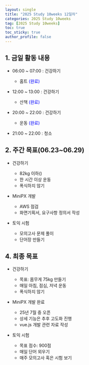 ```yaml
---
layout: single
title: "2025 Study 10weeks 12일차"
categories: 2025 Study 10weeks
tag: [2025 Study 10weeks]
toc: true
toc_sticky: true
author_profile: false
---
```


## 1. 금일 활동 내용

* 06:00 ~ 07:00 : 건강하기
  * 홈트 <span style = "color:blue">(완료)</span>
* 12:00 ~ 13:00 : 건강하기
  * 산책 <span style = "color:blue">(완료)</span>
* 20:00 ~ 22:00 : 건강하기
  * 운동 <span style = "color:blue">(완료)</span>
  
* 21:00 ~ 22:00 : 청소



##  2. 주간 목표(06.23~06.29)

* 건강하기
  * 82kg 이하()
  * 한 시간 이상 운동
  * 폭식하지 않기
* MiniPX 개발
  * AWS 점검
  * 화면기획서, 요구사항 정의서 작성
* 토익 시험

  * 모의고사 문제 풀이
  * 단어장 만들기



## 4. 최종 목표


* 건강하기

  * 목표: 몸무게 75kg 만들기
  * 매일 아침, 점심, 저녁 운동
  * 폭식하지 않기
* MiniPX 개발 완료
  * 25년 7월 중 오픈
  * 상세 기능은 추후 고도화 진행
  * vue.js 개발 관련 자료 작성
* 토익 시험

  * 목표 점수: 900점
  * 매일 단어 외우기
  * 매주 모의고사 혹은 시험 보기


